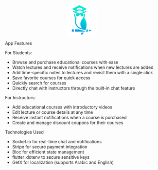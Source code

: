 <p align="center">
  <img src="assets/images/mainLogo.png" alt="App Logo" width="100">
</p>

App Features

For Students:

- Browse and purchase educational courses with ease
- Watch lectures and receive notifications when new lectures are added
- Add time-specific notes to lectures and revisit them with a single click
- Save favorite courses for quick access
- Quickly search for courses
- Directly chat with instructors through the built-in chat feature

For Instructors:

- Add educational courses with introductory videos
- Edit lecture or course details at any time
- Receive instant notifications when a course is purchased
- Create and manage discount coupons for their courses

Technologies Used

- Socket.io for real-time chat and notifications
- Stripe for secure payment integration
- Bloc for efficient state management
- flutter_dotenv to secure sensitive keys
- GetX for localization (supports Arabic and English)
